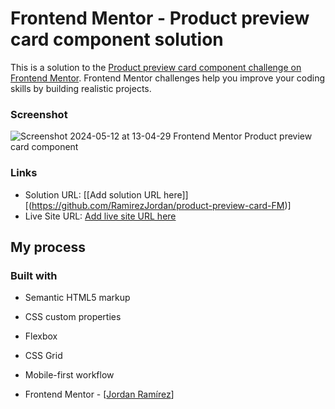# Frontend Mentor - Product preview card component solution

This is a solution to the [Product preview card component challenge on Frontend Mentor](https://www.frontendmentor.io/challenges/product-preview-card-component-GO7UmttRfa). Frontend Mentor challenges help you improve your coding skills by building realistic projects. 

### Screenshot

![Screenshot 2024-05-12 at 13-04-29 Frontend Mentor Product preview card component](https://github.com/RamirezJordan/product-preview-card-FM/assets/167382330/fe652fdf-08e6-4995-98b7-7d958f87acef)


### Links

- Solution URL: [[Add solution URL here]][(https://github.com/RamirezJordan/product-preview-card-FM)]
- Live Site URL: [Add live site URL here]((https://product-preview-card-fmd.netlify.app/))

## My process

### Built with

- Semantic HTML5 markup
- CSS custom properties
- Flexbox
- CSS Grid
- Mobile-first workflow

- Frontend Mentor - [[Jordan Ramírez]((https://www.frontendmentor.io/profile/RamirezJordan))]

